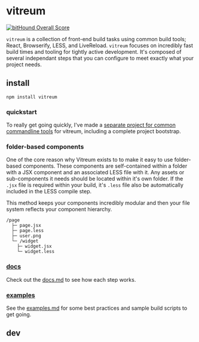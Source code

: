 # vitreum
[![bitHound Overall Score](https://www.bithound.io/github/stolksdorf/vitreum/badges/score.svg)](https://www.bithound.io/github/stolksdorf/vitreum)

`vitreum` is a collection of front-end build tasks using common build tools; React, Browserify, LESS, and LiveReload. `vitreum` focuses on incredibly fast build times and tooling for tightly active development. It's composed of several independant steps that you can configure to meet exactly what your project needs.

## install

```
npm install vitreum
```

### quickstart

To really get going quickly, I've made a [separate project for common commandline tools](https://github.com/stolksdorf/vitreum-cli) for vitreum, including a complete project bootstrap.


### folder-based components
One of the core reason why Vitreum exists to to make it easy to use folder-based components. These components are self-contained within a folder with a JSX component and an associated LESS file with it. Any assets or sub-components it needs should be located within it's own folder. If the `.jsx` file is required within your build, it's `.less` file also be automatically included in the LESS compile step.

This method keeps your components incredibly modular and then your file system reflects your component hierarchy.

```
/page
  ├─ page.jsx
  ├─ page.less
  ├─ user.png
  └─ /widget
    ├─ widget.jsx
    └─ widget.less
```

### [docs](docs.md)

Check out the [docs.md](docs.md) to see how each step works.


### [examples](examples.md)

See the [examples.md](examples.md) for some best practices and sample build scripts to get going.


## dev

